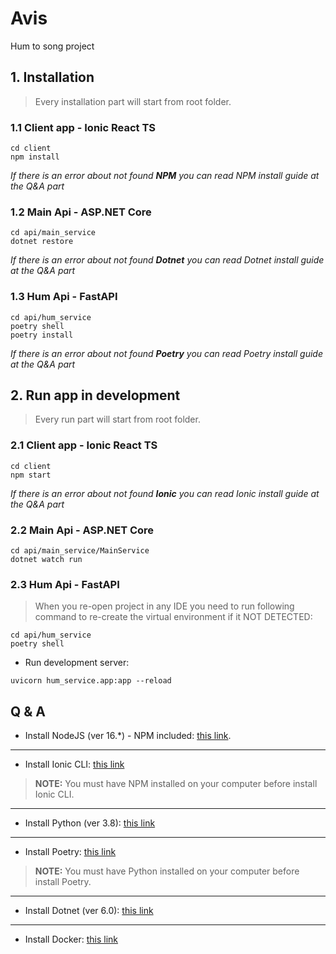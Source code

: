 # Avis

Hum to song project

## 1. Installation

> Every installation part will start from root folder.

### 1.1 Client app - Ionic React TS

```
cd client
npm install
```

_If there is an error about not found **NPM** you can read NPM install guide at the Q&A part_

### 1.2 Main Api - ASP.NET Core

```
cd api/main_service
dotnet restore
```

_If there is an error about not found **Dotnet** you can read Dotnet install guide at the Q&A part_

### 1.3 Hum Api - FastAPI

```
cd api/hum_service
poetry shell
poetry install
```

_If there is an error about not found **Poetry** you can read Poetry install guide at the Q&A part_

## 2. Run app in development

> Every run part will start from root folder.

### 2.1 Client app - Ionic React TS

```
cd client
npm start
```

_If there is an error about not found **Ionic** you can read Ionic install guide at the Q&A part_

### 2.2 Main Api - ASP.NET Core

```
cd api/main_service/MainService
dotnet watch run
```

### 2.3 Hum Api - FastAPI

> When you re-open project in any IDE you need to run following command to re-create the virtual environment if it NOT DETECTED:

```
cd api/hum_service
poetry shell
```

-   Run development server:

```
uvicorn hum_service.app:app --reload
```

## Q & A

-   Install NodeJS (ver 16.\*) - NPM included: [this link](https://nodejs.org/en/download/).

---

-   Install Ionic CLI: [this link](https://ionicframework.com/docs/cli)

> **NOTE:** You must have NPM installed on your computer before install Ionic CLI.

---

-   Install Python (ver 3.8): [this link](https://www.python.org/downloads/)

---

-   Install Poetry: [this link](https://python-poetry.org/docs/)

> **NOTE:** You must have Python installed on your computer before install Poetry.

---

-   Install Dotnet (ver 6.0): [this link](https://dotnet.microsoft.com/en-us/download)

---

-   Install Docker: [this link](https://docs.docker.com/get-docker/)
